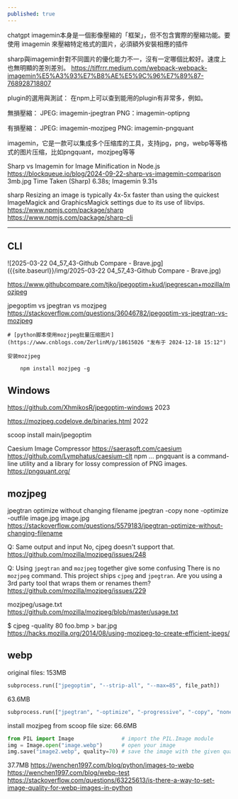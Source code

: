```yaml
---
published: true
---
```

chatgpt
imagemin本身是一個影像壓縮的「框架」，但不包含實際的壓縮功能。要使用 imagemin 來壓縮特定格式的圖片，必須額外安裝相應的插件

sharp與imagemin針對不同圖片的優化能力不一，沒有一定哪個比較好。速度上也無明顯的差別差別。
  https://tiffrrr.medium.com/webpack-webpack-imagemin%E5%A3%93%E7%B8%AE%E5%9C%96%E7%89%87-768928718807
  
plugin的選用與測試：
在npm上可以查到能用的plugin有非常多，例如。

無損壓縮：
JPEG: imagemin-jpegtran
PNG：imagemin-optipng

有損壓縮：
JPEG: imagemin-mozjpeg
PNG: imagemin-pngquant

imagemin，它是一款可以集成多个压缩库的工具，支持jpg，png，webp等等格式的图片压缩，比如pngquant，mozjpeg等等

Sharp vs Imagemin for Image Minification in Node.js
  https://blockqueue.io/blog/2024-09-22-sharp-vs-imagemin-comparison
  3mb.jpg Time Taken (Sharp) 6.38s;	Imagemin 9.31s

sharp
Resizing an image is typically 4x-5x faster than using the quickest ImageMagick and GraphicsMagick settings due to its use of libvips.
  https://www.npmjs.com/package/sharp
  https://www.npmjs.com/package/sharp-cli

---

## CLI

![2025-03-22 04_57_43-Github Compare - Brave.jpg]({{site.baseurl}}/img/2025-03-22 04_57_43-Github Compare - Brave.jpg)

https://www.githubcompare.com/tjko/jpegoptim+kud/jpegrescan+mozilla/mozjpeg

jpegoptim vs jpegtran vs mozjpeg
  https://stackoverflow.com/questions/36046782/jpegoptim-vs-jpegtran-vs-mozjpeg

```
# [python脚本使用mozjpeg批量压缩图片](https://www.cnblogs.com/ZerlinM/p/18615026 "发布于 2024-12-18 15:12")

安装mozjpeg

    npm install mozjpeg -g
```

## Windows
https://github.com/XhmikosR/jpegoptim-windows
2023

https://mozjpeg.codelove.de/binaries.html
2022

scoop install main/jpegoptim

Caesium Image Compressor
  https://saerasoft.com/caesium
  https://github.com/Lymphatus/caesium-clt
npm ...
pngquant is a command-line utility and a library for lossy compression of PNG images.
  https://pngquant.org/

## mozjpeg

jpegtran optimize without changing filename
  jpegtran -copy none -optimize -outfile image.jpg image.jpg
  https://stackoverflow.com/questions/5579183/jpegtran-optimize-without-changing-filename
  
Q: Same output and input
No, cjpeg doesn't support that.
  https://github.com/mozilla/mozjpeg/issues/248
  
Q: Using `jpegtran` and `mozjpeg` together give some confusing
There is no `mozjpeg` command. This project ships `cjpeg` and `jpegtran`. Are you using a 3rd party tool that wraps them or renames them?
  https://github.com/mozilla/mozjpeg/issues/229
  
mozjpeg/usage.txt
  https://github.com/mozilla/mozjpeg/blob/master/usage.txt
  
$ cjpeg -quality 80 foo.bmp > bar.jpg
  https://hacks.mozilla.org/2014/08/using-mozjpeg-to-create-efficient-jpegs/
  
## webp

original files: 153MB

```py
subprocess.run(["jpegoptim", "--strip-all", "--max=85", file_path])
```
63.6MB


```py
subprocess.run(["jpegtran", "-optimize", "-progressive", "-copy", "none", "-outfile", file_path, file_path])
```
install mozjpeg from scoop
file size: 66.6MB


```py
from PIL import Image               # import the PIL.Image module
img = Image.open("image.webp")      # open your image
img.save("image2.webp", quality=70) # save the image with the given quality
```
37.7MB
  https://wenchen1997.com/blog/python/images-to-webp
  https://wenchen1997.com/blog/webp-test
  https://stackoverflow.com/questions/63225613/is-there-a-way-to-set-image-quality-for-webp-images-in-python
